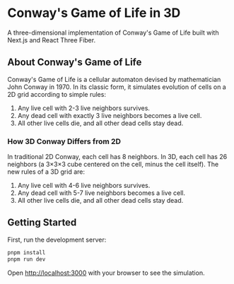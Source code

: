 # Conway's Game of Life in 3D

A three-dimensional implementation of Conway's Game of Life built with Next.js and React Three Fiber.

## About Conway's Game of Life

Conway's Game of Life is a cellular automaton devised by mathematician John Conway in 1970. In its classic form, it simulates evolution of cells on a 2D grid according to simple rules:

1. Any live cell with 2-3 live neighbors survives.
2. Any dead cell with exactly 3 live neighbors becomes a live cell.
3. All other live cells die, and all other dead cells stay dead.

### How 3D Conway Differs from 2D

In traditional 2D Conway, each cell has 8 neighbors. In 3D, each cell has 26 neighbors (a 3×3×3 cube centered on the cell, minus the cell itself). The new rules of a 3D grid are:

1. Any live cell with 4-6 live neighbors survives.
2. Any dead cell with 5-7 live neighbors becomes a live cell.
3. All other live cells die, and all other dead cells stay dead.

## Getting Started

First, run the development server:

```bash
pnpm install
pnpm run dev
```


Open [http://localhost:3000](http://localhost:3000) with your browser to see the simulation.
